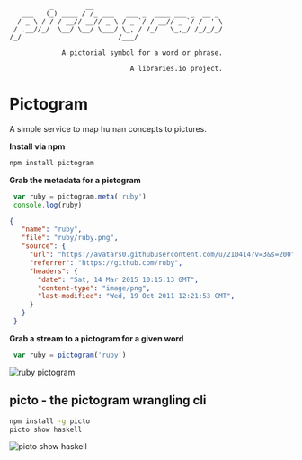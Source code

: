 
              _        __
       ___   (_) ____ / /_ ___   ___ _  ____ ___ _  __ _
      / _ \ / / / __// __// _ \ / _ `/ / __// _ `/ /  ' \
     / .__//_/  \__/ \__/ \___/ \_, / /_/   \_,_/ /_/_/_/
    /_/                        /___/

                 A pictorial symbol for a word or phrase.

                                  A libraries.io project.


# Pictogram

A simple service to map human concepts to pictures.

**Install via npm**
```sh
npm install pictogram
```

**Grab the metadata for a pictogram**

```js
 var ruby = pictogram.meta('ruby')
 console.log(ruby)
```

```json
{
   "name": "ruby",
   "file": "ruby/ruby.png",
   "source": {
     "url": "https://avatars0.githubusercontent.com/u/210414?v=3&s=200",
     "referrer": "https://github.com/ruby",
     "headers": {
       "date": "Sat, 14 Mar 2015 10:15:13 GMT",
       "content-type": "image/png",
       "last-modified": "Wed, 19 Oct 2011 12:21:53 GMT",
     }
   }
 }
```

**Grab a stream to a pictogram for a given word**

```js
 var ruby = pictogram('ruby')
```
![ruby pictogram](https://avatars0.githubusercontent.com/u/210414?v=3&s=200)


## picto - the pictogram wrangling cli

```sh
npm install -g picto
picto show haskell
```

![picto show haskell](https://cloud.githubusercontent.com/assets/58871/6697281/78d00dbe-cce7-11e4-9399-7ff7095be34d.png)

